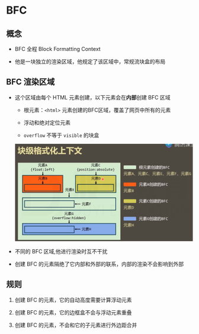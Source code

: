 # BFC

## 概念

+ BFC 全程 Block Formatting Context

+ 他是一块独立的渲染区域，他规定了该区域中，常规流块盒的布局

## BFC 渲染区域

+ 这个区域由每个 HTML 元素创建，以下元素会在**内部**创建 BFC 区域

  + 根元素：`<html>` 元素创建的BFC区域，覆盖了网页中所有的元素

  + 浮动和绝对定位元素

  + `overflow` 不等于 `visible` 的块盒

  ![格式化上下文](image/格式化上下文.png)

+ 不同的 BFC 区域,他进行渲染时互不干扰

+ 创建 BFC 的元素隔绝了它内部和外部的联系，内部的渲染不会影响到外部

## 规则

1. 创建 BFC 的元素，它的自动高度需要计算浮动元素

2. 创建 BFC 的元素，它的边框盒不会与浮动元素重叠

3. 创建 BFC 的元素，不会和它的子元素进行外边距合并
